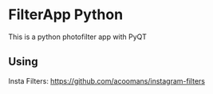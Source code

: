 # FilterApp Python
This is a python photofilter app with PyQT


## Using

Insta Filters: https://github.com/acoomans/instagram-filters
